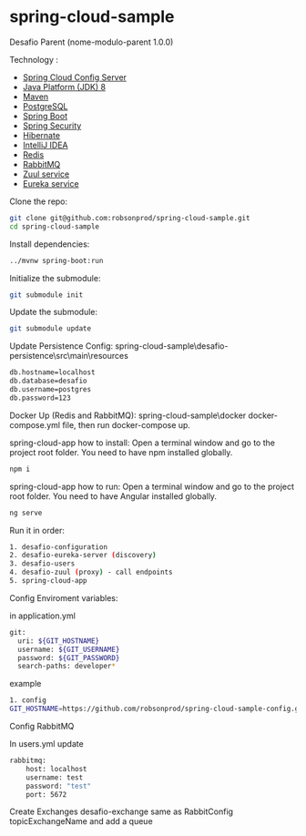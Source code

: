 # spring-cloud-sample
 Desafio Parent (nome-modulo-parent 1.0.0)

Technology :
- [Spring Cloud Config Server](https://spring.io/projects/spring-cloud-netflix)
- [Java Platform (JDK) 8](https://www.java.com/pt-BR/download/help/java8_pt-br.html)
- [Maven](https://maven.apache.org/)
- [PostgreSQL](https://www.postgresql.org/)
- [Spring Boot](https://spring.io/projects/spring-boot)
- [Spring Security](https://spring.io/projects/spring-security)
- [Hibernate](https://hibernate.org/)
- [IntelliJ IDEA](https://www.jetbrains.com/pt-br/idea/)
- [ Redis ](https://redis.io/)
- [RabbitMQ](https://www.rabbitmq.com/)
- [Zuul service](https://github.com/Netflix/zuul/wiki)  
- [Eureka service]() 

Clone the repo:
``` bash
git clone git@github.com:robsonprod/spring-cloud-sample.git
cd spring-cloud-sample
```

Install dependencies:
``` bash
../mvnw spring-boot:run
```

Initialize the submodule:
``` bash
git submodule init
```

Update the submodule:
``` bash
git submodule update
```

Update Persistence Config:
spring-cloud-sample\desafio-persistence\src\main\resources
``` bash
db.hostname=localhost
db.database=desafio
db.username=postgres
db.password=123
```

Docker Up (Redis and RabbitMQ):
spring-cloud-sample\docker
docker-compose.yml file, then run docker-compose up.


spring-cloud-app how to install:
Open a terminal window and go to the project root folder.
You need to have npm installed globally.
``` bash
npm i
```
spring-cloud-app how to run:
Open a terminal window and go to the project root folder.
You need to have Angular installed globally.
``` bash
ng serve
```


Run it in order:
``` bash
1. desafio-configuration
2. desafio-eureka-server (discovery)
3. desafio-users
4. desafio-zuul (proxy) - call endpoints
5. spring-cloud-app
```

Config Enviroment variables:
<p>in application.yml</p>

```bash
git:
  uri: ${GIT_HOSTNAME}
  username: ${GIT_USERNAME}
  password: ${GIT_PASSWORD}
  search-paths: developer*
```

<p>example</p>

``` bash
1. config
GIT_HOSTNAME=https://github.com/robsonprod/spring-cloud-sample-config.git;GIT_USERNAME=robsonprod@gmail.com;GIT_PASSWORD=#
```

Config RabbitMQ
<p>In users.yml update </p>

``` bash
rabbitmq:
    host: localhost
    username: test
    password: "test"
    port: 5672
```
<p>Create Exchanges desafio-exchange same as RabbitConfig topicExchangeName and add a queue </p>
